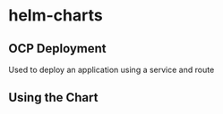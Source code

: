 # helm-charts

## OCP Deployment
Used to deploy an application using a service and route

## Using the Chart
